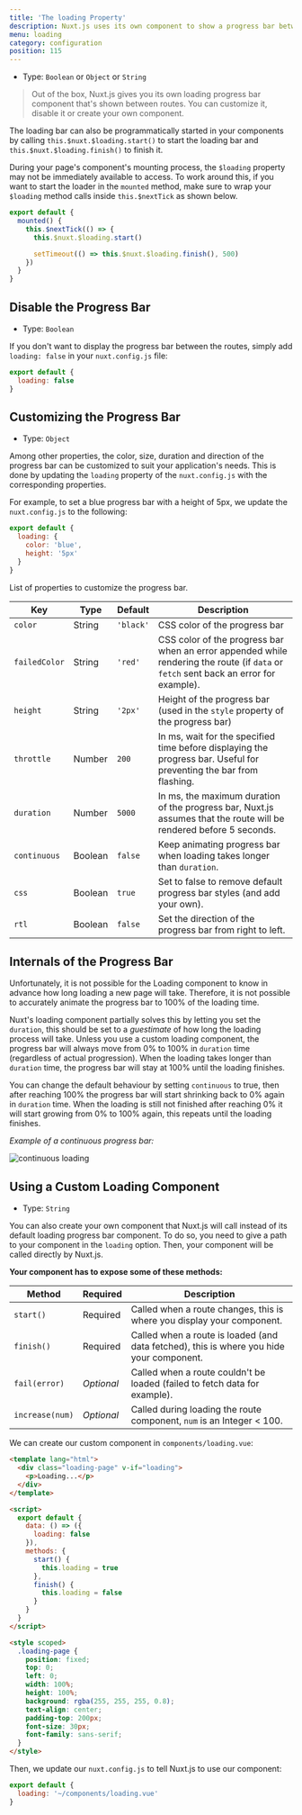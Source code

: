 ```yaml
---
title: 'The loading Property'
description: Nuxt.js uses its own component to show a progress bar between the routes. You can customize it, disable it or create your own component.
menu: loading
category: configuration
position: 115
---
```


- Type: `Boolean` or `Object` or `String`

> Out of the box, Nuxt.js gives you its own loading progress bar component that's shown between routes. You can customize it, disable it or create your own component.

The loading bar can also be programmatically started in your components by calling `this.$nuxt.$loading.start()` to start the loading bar and `this.$nuxt.$loading.finish()` to finish it.

During your page's component's mounting process, the `$loading` property may not be immediately available to access. To work around this, if you want to start the loader in the `mounted` method, make sure to wrap your `$loading` method calls inside `this.$nextTick` as shown below.

```javascript
export default {
  mounted() {
    this.$nextTick(() => {
      this.$nuxt.$loading.start()

      setTimeout(() => this.$nuxt.$loading.finish(), 500)
    })
  }
}
```

## Disable the Progress Bar

- Type: `Boolean`

If you don't want to display the progress bar between the routes, simply add `loading: false` in your `nuxt.config.js` file:

```js
export default {
  loading: false
}
```

## Customizing the Progress Bar

- Type: `Object`

Among other properties, the color, size, duration and direction of the progress bar can be customized to suit your application's needs. This is done by updating the `loading` property of the `nuxt.config.js` with the corresponding properties.

For example, to set a blue progress bar with a height of 5px, we update the `nuxt.config.js` to the following:

```js
export default {
  loading: {
    color: 'blue',
    height: '5px'
  }
}
```

List of properties to customize the progress bar.

| Key           | Type    | Default   | Description                                                                                                                           |
| ------------- | ------- | --------- | ------------------------------------------------------------------------------------------------------------------------------------- |
| `color`       | String  | `'black'` | CSS color of the progress bar                                                                                                         |
| `failedColor` | String  | `'red'`   | CSS color of the progress bar when an error appended while rendering the route (if `data` or `fetch` sent back an error for example). |
| `height`      | String  | `'2px'`   | Height of the progress bar (used in the `style` property of the progress bar)                                                         |
| `throttle`    | Number  | `200`     | In ms, wait for the specified time before displaying the progress bar. Useful for preventing the bar from flashing.                   |
| `duration`    | Number  | `5000`    | In ms, the maximum duration of the progress bar, Nuxt.js assumes that the route will be rendered before 5 seconds.                    |
| `continuous`  | Boolean | `false`   | Keep animating progress bar when loading takes longer than `duration`.                                                                |
| `css`         | Boolean | `true`    | Set to false to remove default progress bar styles (and add your own).                                                                |
| `rtl`         | Boolean | `false`   | Set the direction of the progress bar from right to left.                                                                             |

## Internals of the Progress Bar

Unfortunately, it is not possible for the Loading component to know in advance how long loading a new page will take. Therefore, it is not possible to accurately animate the progress bar to 100% of the loading time.

Nuxt's loading component partially solves this by letting you set the `duration`, this should be set to a _guestimate_ of how long the loading process will take. Unless you use a custom loading component, the progress bar will always move from 0% to 100% in `duration` time (regardless of actual progression). When the loading takes longer than `duration` time, the progress bar will stay at 100% until the loading finishes.

You can change the default behaviour by setting `continuous` to true, then after reaching 100% the progress bar will start shrinking back to 0% again in `duration` time. When the loading is still not finished after reaching 0% it will start growing from 0% to 100% again, this repeats until the loading finishes.

_Example of a continuous progress bar:_

<img src="/api-continuous-loading.gif" alt="continuous loading"/>

## Using a Custom Loading Component

- Type: `String`

You can also create your own component that Nuxt.js will call instead of its default loading progress bar component. To do so, you need to give a path to your component in the `loading` option. Then, your component will be called directly by Nuxt.js.

**Your component has to expose some of these methods:**

| Method          | Required   | Description                                                                              |
| --------------- | ---------- | ---------------------------------------------------------------------------------------- |
| `start()`       | Required   | Called when a route changes, this is where you display your component.                   |
| `finish()`      | Required   | Called when a route is loaded (and data fetched), this is where you hide your component. |
| `fail(error)`   | _Optional_ | Called when a route couldn't be loaded (failed to fetch data for example).               |
| `increase(num)` | _Optional_ | Called during loading the route component, `num` is an Integer < 100.                    |

We can create our custom component in `components/loading.vue`:

```html
<template lang="html">
  <div class="loading-page" v-if="loading">
    <p>Loading...</p>
  </div>
</template>

<script>
  export default {
    data: () => ({
      loading: false
    }),
    methods: {
      start() {
        this.loading = true
      },
      finish() {
        this.loading = false
      }
    }
  }
</script>

<style scoped>
  .loading-page {
    position: fixed;
    top: 0;
    left: 0;
    width: 100%;
    height: 100%;
    background: rgba(255, 255, 255, 0.8);
    text-align: center;
    padding-top: 200px;
    font-size: 30px;
    font-family: sans-serif;
  }
</style>
```

Then, we update our `nuxt.config.js` to tell Nuxt.js to use our component:

```js
export default {
  loading: '~/components/loading.vue'
}
```
